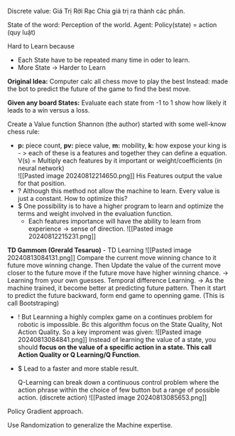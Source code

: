 Discrete value: Giá Trị Rời Rạc
	Chia giá trị ra thành các phần.

State of the word: Perception of the world.
Agent: 
Policy(state) = action (quy luật)

Hard to Learn because
+ Each State have to be repeated many time in oder to learn.
+ More State -> Harder to Learn

**Original Idea:** Computer calc all chess move to play the best
Instead: made the bot to predict the future of the game to find the best move.

**Given any board States:** Evaluate each state from -1 to 1 show how likely it leads to a win versus a loss.

Create a Value function Shannon (the author) started with some well-know chess rule:
+ **p:** piece count, **pv:** piece value, **m:** mobility, **k:** how expose your king is - > each of these is a features and together they can define a equation.
	V(s) =  Multiply each features by it important or weight/coefficients (in neural network)  
	![[Pasted image 20240812214650.png]]
	His Features output the value for that position.
+ ? Although this method not allow the machine to learn. Every value is just a constant. How to optimize this?
+ $ One possibility is to have a higher program to learn and optimize the terms and weight involved in the evaluation function. 
	+ Each features importance will have the ability to learn from experience -> sense of direction.  ![[Pasted image 20240812215231.png]]

 **TD Gammom (Grerald Tesaruo)** - TD Learning
![[Pasted image 20240813084131.png]]
Compare the current move winning chance to it future move winning change. Then Update the value of the current move closer to the future move if the future move have higher winning chance.
-> Learning from your own guesses. Temporal difference Learning. 
-> As the machine trained, it become better at predicting future pattern. Then it start to predict the future backward, form end game to openning game. (This is call Bootstraping)

+ ! But Learnning a highly complex game on a continues problem for robotic is impossible.
	Bc this algorithm focus on the State Quality, Not Action Quality. So a key improment was given:
	![[Pasted image 20240813084841.png]]
	Instead of learning the value of a state, you should **focus on the value of a specific action in a state. This call Action Quality or Q Learning/Q Function**.
+ $ Lead to a faster and more stable result.

	Q-Learning can break down a continuous control problem where the action phrase within the choice of few button but a range of possible action. (discrete action)
	![[Pasted image 20240813085653.png]]


Policy Gradient approach.

Use Randomization to generalize the Machine expertise.
